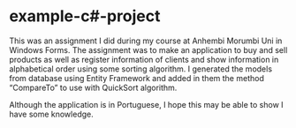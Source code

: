 # example-c#-project
This was an assignment I did during my course at Anhembi Morumbi Uni in Windows Forms. The assignment was to make
an application to buy and sell products as well as register information of clients and show information in alphabetical
order using some sorting algorithm. I generated the models from database using Entity Framework and added in them the method
“CompareTo” to use with QuickSort algorithm. 

Although the application is in Portuguese, I hope this may be able to show I have some knowledge.
